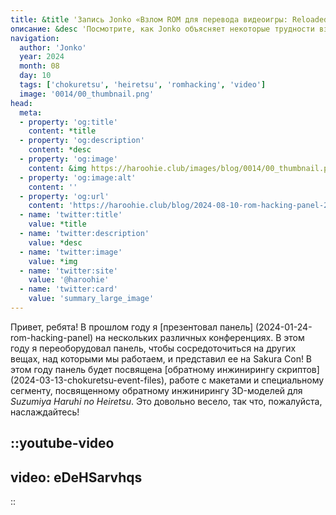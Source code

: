 ```yaml
---
title: &title 'Запись Jonko «Взлом ROM для перевода видеоигры: Reloaded», выпущенная в 2024 году
описание: &desc 'Посмотрите, как Jonko объясняет некоторые трудности взлома Chokuretsu и Heiretsu перед аудиторией на Sakura Con 2024.'
navigation:
  author: 'Jonko'
  year: 2024
  month: 08
  day: 10
  tags: ['chokuretsu', 'heiretsu', 'romhacking', 'video']
  image: '0014/00_thumbnail.png'
head:
  meta:
  - property: 'og:title'
    content: *title
  - property: 'og:description'
    content: *desc
  - property: 'og:image'
    content: &img https://haroohie.club/images/blog/0014/00_thumbnail.png
  - property: 'og:image:alt'
    content: ''
  - property: 'og:url'
    content: 'https://haroohie.club/blog/2024-08-10-rom-hacking-panel-2024'
  - name: 'twitter:title'
    value: *title
  - name: 'twitter:description'
    value: *desc
  - name: 'twitter:image'
    value: *img
  - name: 'twitter:site'
    value: '@haroohie'
  - name: 'twitter:card'
    value: 'summary_large_image'
---
```


Привет, ребята! В прошлом году я [презентовал панель] (2024-01-24-rom-hacking-panel) на нескольких различных конференциях. В этом году я переоборудовал панель, чтобы сосредоточиться на других вещах, над которыми мы работаем, и представил ее на Sakura Con! В этом году панель будет посвящена [обратному инжинирингу скриптов] (2024-03-13-chokuretsu-event-files), работе с макетами и специальному сегменту, посвященному обратному инжинирингу 3D-моделей для *Suzumiya Haruhi no Heiretsu*. Это довольно весело, так что, пожалуйста, наслаждайтесь!

::youtube-video
----
video: eDeHSarvhqs
----
::
